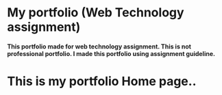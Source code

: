 # My  portfolio (Web Technology assignment)
#### This portfolio made for web technology assignment. This is not professional portfolio. I made this portfolio using assignment guideline.

# This is my portfolio Home page..







